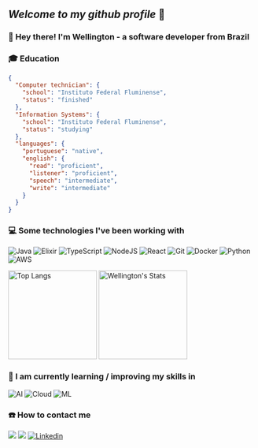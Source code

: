 ## _Welcome to my github profile_ :wave: 

### :man: Hey there! I'm Wellington - a software developer from Brazil

### :mortar_board: Education

```json
{
  "Computer technician": {
    "school": "Instituto Federal Fluminense",
    "status": "finished"
  },
  "Information Systems": {
    "school": "Instituto Federal Fluminense",
    "status": "studying"
  },
  "languages": {
    "portuguese": "native",
    "english": {
      "read": "proficient",
      "listener": "proficient",
      "speech": "intermediate",
      "write": "intermediate"
    }
  }
}
```

### :computer: Some technologies I've been working with

<img alt="Java" src="https://img.shields.io/badge/Java-ED8B00?style=for-the-badge&logo=openjdk&logoColor=white"> <img alt="Elixir" src="https://img.shields.io/badge/elixir-%234B275F.svg?style=for-the-badge&logo=elixir&logoColor=white"> <img alt="TypeScript" src="https://img.shields.io/badge/typescript-%23007ACC.svg?style=for-the-badge&logo=typescript&logoColor=white"/> <img alt="NodeJS" src="https://img.shields.io/badge/node.js-%2343853D.svg?style=for-the-badge&logo=node-dot-js&logoColor=white"/> <img alt="React" src="https://img.shields.io/badge/react-%2320232a.svg?style=for-the-badge&logo=react&logoColor=%2361DAFB"/>  <img alt="Git" src="https://img.shields.io/badge/git-%23F05033.svg?style=for-the-badge&logo=git&logoColor=white"/> <img alt="Docker" src="https://img.shields.io/badge/docker-%230db7ed.svg?style=for-the-badge&logo=docker&logoColor=white"/> <img alt="Python" src="https://img.shields.io/badge/python-%23009900.svg?style=for-the-badge&logo=python&logoColor=white"> <img alt="AWS" src="https://img.shields.io/badge/AWS-232F3E?style=for-the-badge&logo=amazonwebservices&logoColor=white"/>

<img alt="Top Langs" height="180em" src="https://github-readme-stats.vercel.app/api/top-langs/?username=wellingtonbp&layout=compact" /> <img alt="Wellington's Stats" height="180em" src="https://github-readme-stats.vercel.app/api?username=wellingtonbp&show_icons=true" /> 

### :notebook: I am currently learning / improving my skills in
<img alt="AI" src="https://img.shields.io/badge/AI-Artificial%20Intelligence-brightgreen?style=for-the-badge"> <img alt="Cloud" src="https://img.shields.io/badge/Cloud-%E2%98%81%EF%B8%8F-blue?style=for-the-badge"/> <img alt="ML" src="https://img.shields.io/badge/ML-Machine%20Learning-success?style=for-the-badge"/>

### :phone: How to contact me

[<img src="https://img.shields.io/badge/Gmail-D14836?style=for-the-badge&logo=gmail&logoColor=white"/>](mailto:wellingtonpacheco14@gmail.com) [<img src="https://img.shields.io/badge/Twitter-1DA1F2?style=for-the-badge&logo=twitter&logoColor=white" />](https://twitter.com/_WBPacheco) [<img src="https://img.shields.io/badge/-LinkedIn-blue?style=for-the-badge&logo=Linkedin&logoColor=white&link=https://br.linkedin.com/in/wellingtonpacheco" alt="Linkedin" />](https://br.linkedin.com/in/wellingtonpacheco)
